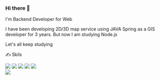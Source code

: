 ### Hi there 👋
I'm Backend Developer for Web

I have been developing 2D/3D map service using JAVA Spring as a GIS developer for 3 years.
But now I am studying Node.js

Let's all keep studying

✍️ Skils

<img src="https://img.shields.io/badge/JAVA-007396?style=flat-square&logo=JAVA&logoColor=white"/> <img src="https://img.shields.io/badge/TypeScript-3178C6?style=flat-square&logo=TypeScript&logoColor=white"/> <img src="https://img.shields.io/badge/Node.js-339933?style=flat-square&logo=Node.js&logoColor=white"/> <img src="https://img.shields.io/badge/Sequelize-52B0E7?style=flat-square&logo=Sequelize&logoColor=white"/> <img src="https://img.shields.io/badge/Babel-52B0E7?style=flat-square&logo=Babel&logoColor=white"/>
<br>
<img src="https://img.shields.io/badge/SpringBoot-#6DB33F?style=flat-square&logo=SpringBoot&logoColor=white"/>


<!--
**tophyuk/tophyuk** is a ✨ _special_ ✨ repository because its `README.md` (this file) appears on your GitHub profile.

Here are some ideas to get you started:

- 🔭 I’m currently working on ...
- 🌱 I’m currently learning ...
- 👯 I’m looking to collaborate on ...
- 🤔 I’m looking for help with ...
- 💬 Ask me about ...
- 📫 How to reach me: ...
- 😄 Pronouns: ...
- ⚡ Fun fact: ...
-->
